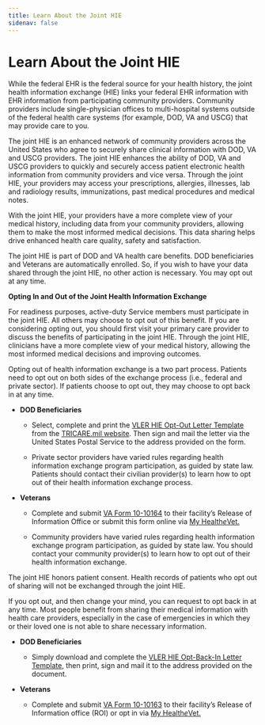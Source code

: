 ```yaml
---
title: Learn About the Joint HIE
sidenav: false
---
```

# Learn About the Joint HIE

While the federal EHR is the federal source for your health history, the joint health information exchange (HIE) links your federal EHR information with EHR information from participating community providers. Community providers include single-physician offices to multi-hospital systems outside of the federal health care systems (for example, DOD, VA and USCG) that may provide care to you.

The joint HIE is an enhanced network of community providers across the United States who agree to securely share clinical information with DOD, VA and USCG providers. The joint HIE enhances the ability of DOD, VA and USCG providers to quickly and securely access patient electronic health information from community providers and vice versa. Through the joint HIE, your providers may access your prescriptions, allergies, illnesses, lab and radiology results, immunizations, past medical procedures and medical notes.

With the joint HIE, your providers have a more complete view of your medical history, including data from your community providers, allowing them to make the most informed medical decisions. This data sharing helps drive enhanced health care quality, safety and satisfaction.

The joint HIE is part of DOD and VA health care benefits. DOD beneficiaries and Veterans are automatically enrolled. So, if you wish to have your data shared through the joint HIE, no other action is necessary. You may opt out at any time.

**Opting In and Out of the Joint Health Information Exchange**

For readiness purposes, active-duty Service members must participate in the joint HIE. All others may choose to opt out of this benefit. If you are considering opting out, you should first visit your primary care provider to discuss the benefits of participating in the joint HIE. Through the joint HIE, clinicians have a more complete view of your medical history, allowing the most informed medical decisions and improving outcomes.

Opting out of health information exchange is a two part process. Patients need to opt out on both sides of the exchange process (i.e., federal and private sector). If patients choose to opt out, they may choose to opt back in at any time.

* **DOD Beneficiaries**

  * Select, complete and print the [VLER HIE Opt-Out Letter Template](https://tricare.mil/-/media/Files/TRICARE/Forms/JointHIE_OPTOUT_Letter_accessible.pdf?la=en&hash=A520828013B11C9D00A0501DD492091F42F980166BC95CC2CC14E4F9003CA422) from the [TRICARE.mil website](https://tricare.mil/vlerhealth). Then sign and mail the letter via the United States Postal Service to the address provided on the form.

  * Private sector providers have varied rules regarding health information exchange program participation, as guided by state law. Patients should contact their civilian provider(s) to learn how to opt out of their health information exchange process.

* **Veterans**

  * Complete and submit [VA Form 10-10164](https://www.va.gov/vaforms/form_detail.asp?FormNo=10164) to their facility’s Release of Information Office or submit this form online via [My Health*e*Vet.](https://www.myhealth.va.gov/mhv-portal-web/home)

  * Community providers have varied rules regarding health information exchange program participation, as guided by state law. You should contact your community provider(s) to learn how to opt out of their health information exchange.

The joint HIE honors patient consent. Health records of patients who opt out of sharing will not be exchanged through the joint HIE.

If you opt out, and then change your mind, you can request to opt back in at any time. Most people benefit from sharing their medical information with health care providers, especially in the case of emergencies in which they or their loved one is not able to share necessary information.

* **DOD Beneficiaries**

  * Simply download and complete the [VLER HIE Opt-Back-In Letter Template](https://tricare.mil/-/media/Files/TRICARE/Forms/JointHIE_OPTIN-Letter_accessible.pdf?la=en&hash=8FDB9213930064B086ED4A9457B61F8E1FA3A3052FFFA387902898EBD919F926), then print, sign and mail it to the address provided on the document.
* **Veterans**

  * Complete and submit [VA Form 10-10163](https://www.va.gov/vaforms/form_detail.asp?FormNo=10163) to their facility’s Release of Information office (ROI) or opt in via [My Health*e*Vet.](https://www.myhealth.va.gov/mhv-portal-web/home)